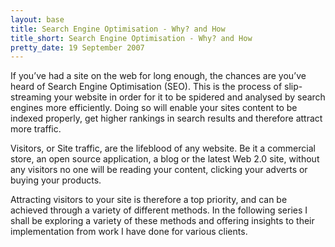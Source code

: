 ```yaml
---
layout: base
title: Search Engine Optimisation - Why? and How
title_short: Search Engine Optimisation - Why? and How
pretty_date: 19 September 2007
---
```


If you’ve had a site on the web for long enough, the chances are you’ve heard of Search Engine Optimisation (SEO). This is the process of slip-streaming your website in order for it to be spidered and analysed by search engines more efficiently. Doing so will enable your sites content to be indexed properly, get higher rankings in search results and therefore attract more traffic.

Visitors, or Site traffic, are the lifeblood of any website. Be it a commercial store, an open source application, a blog or the latest Web 2.0 site, without any visitors no one will be reading your content, clicking your adverts or buying your products.

Attracting visitors to your site is therefore a top priority, and can be achieved through a variety of different methods. In the following series I shall be exploring a variety of these methods and offering insights to their implementation from work I have done for various clients.